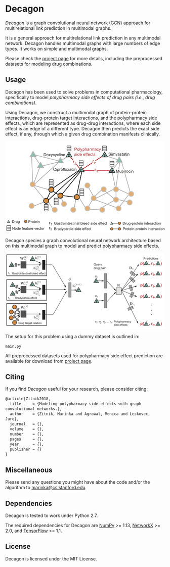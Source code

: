 # Decagon

*Decagon* is a graph convolutional neural network (GCN) approach for multirelational link 
prediction in multimodal graphs. 

It is a general approach for multirelational link prediction in any multimodal network. 
Decagon handles multimodal graphs with large numbers of edge types. It works on simple and 
multimodal graphs. 

Please check the [project page](http://snap.stanford.edu/decagon) for more details, including the preprocessed datasets for modeling drug combinations.
  
## Usage

Decagon has been used to solve problems in computational pharmacology, specifically to model 
*polypharmacy side effects of drug pairs (i.e., drug combinations)*.

Using Decagon, we construct a multimodal graph of protein-protein interactions, drug-protein target interactions, and the polypharmacy side effects, which are represented as drug-drug interactions, where each side effect is an edge of a different type. Decagon then predicts the exact side effect, if any, through which a given drug combination manifests clinically.

![Polypharmacy graph](/images/polypharmacy-graph.png)

Decagon species a graph convolutional neural network architecture based on this multimodal graph to model and predict polypharmacy side effects.
  
![Polypharmacy side effect prediction](/images/decagon-architecture-1.png)

The setup for this problem using a dummy dataset is outlined in:

    main.py
    
All preprocessed datasets used for polypharmacy side effect prediction are available for download from [project page](http://snap.stanford.edu/decagon).

## Citing

If you find *Decagon* useful for your research, please consider citing:

    @article{Zitnik2018,
      title     = {Modeling polypharmacy side effects with graph convolutional networks.},
      author    = {Zitnik, Marinka and Agrawal, Monica and Leskovec, Jure},
      journal   = {},
      volume    = {},
      number    = {},
      pages     = {},
      year      = {},
      publisher = {}
    }

## Miscellaneous

Please send any questions you might have about the code and/or the 
algorithm to <marinka@cs.stanford.edu>.

## Dependencies

Decagon is tested to work under Python 2.7.

The required dependencies for Decagon are [NumPy](http://www.numpy.org) >= 1.13, [NetworkX](https://networkx.github.io/) >= 2.0, and [TensorFlow](https://www.tensorflow.org/) >= 1.1.

## License

Decagon is licensed under the MIT License.
